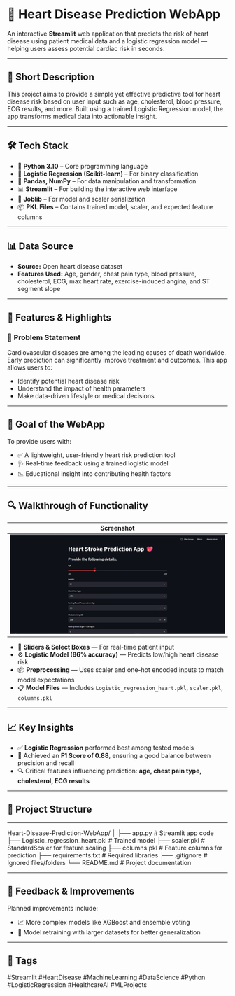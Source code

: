 # 💖 Heart Disease Prediction WebApp

An interactive **Streamlit** web application that predicts the risk of heart disease using patient medical data and a logistic regression model — helping users assess potential cardiac risk in seconds.

---

## 📄 Short Description

This project aims to provide a simple yet effective predictive tool for heart disease risk based on user input such as age, cholesterol, blood pressure, ECG results, and more. Built using a trained Logistic Regression model, the app transforms medical data into actionable insight.

---

## 🛠️ Tech Stack

- 🐍 **Python 3.10** – Core programming language
- 🎯 **Logistic Regression (Scikit-learn)** – For binary classification
- 🧪 **Pandas, NumPy** – For data manipulation and transformation
- 📊 **Streamlit** – For building the interactive web interface
- 🧠 **Joblib** – For model and scaler serialization
- 📦 **PKL Files** – Contains trained model, scaler, and expected feature columns

---

## 📊 Data Source

- **Source:** Open heart disease dataset  
- **Features Used:** Age, gender, chest pain type, blood pressure, cholesterol, ECG, max heart rate, exercise-induced angina, and ST segment slope

---

## 🚀 Features & Highlights

### 📌 Problem Statement

Cardiovascular diseases are among the leading causes of death worldwide. Early prediction can significantly improve treatment and outcomes. This app allows users to:

- Identify potential heart disease risk
- Understand the impact of health parameters
- Make data-driven lifestyle or medical decisions

---

## 🎯 Goal of the WebApp

To provide users with:

- ✅ A lightweight, user-friendly heart risk prediction tool
- 🩺 Real-time feedback using a trained logistic model
- 📉 Educational insight into contributing health factors

---

## 🔍 Walkthrough of Functionality

| Screenshot |
|------------|
| ![WebApp Preview](https://github.com/utkarsh2035/Heart-Disease-Prediction-WebApp/blob/main/Heart%20Desease%20Prediction.png) |

- 🔢 **Sliders & Select Boxes** — For real-time patient input
- ⚙️ **Logistic Model (86% accuracy)** — Predicts low/high heart disease risk
- 📦 **Preprocessing** — Uses scaler and one-hot encoded inputs to match model expectations
- 📋 **Model Files** — Includes `Logistic_regression_heart.pkl`, `scaler.pkl`, `columns.pkl`

---

## 📈 Key Insights

- ✅ **Logistic Regression** performed best among tested models
- 🎯 Achieved an **F1 Score of 0.88**, ensuring a good balance between precision and recall
- 🔍 Critical features influencing prediction: **age, chest pain type, cholesterol, ECG results**

---

## 📁 Project Structure

---

Heart-Disease-Prediction-WebApp/
│
├── app.py # Streamlit app code
├── Logistic_regression_heart.pkl # Trained model
├── scaler.pkl # StandardScaler for feature scaling
├── columns.pkl # Feature columns for prediction
├── requirements.txt # Required libraries
├── .gitignore # Ignored files/folders
└── README.md # Project documentation


---

## 💬 Feedback & Improvements

Planned improvements include:

- 📈 More complex models like XGBoost and ensemble voting
- 🧪 Model retraining with larger datasets for better generalization

---

## 🔖 Tags

#Streamlit #HeartDisease #MachineLearning #DataScience #Python #LogisticRegression #HealthcareAI #MLProjects

